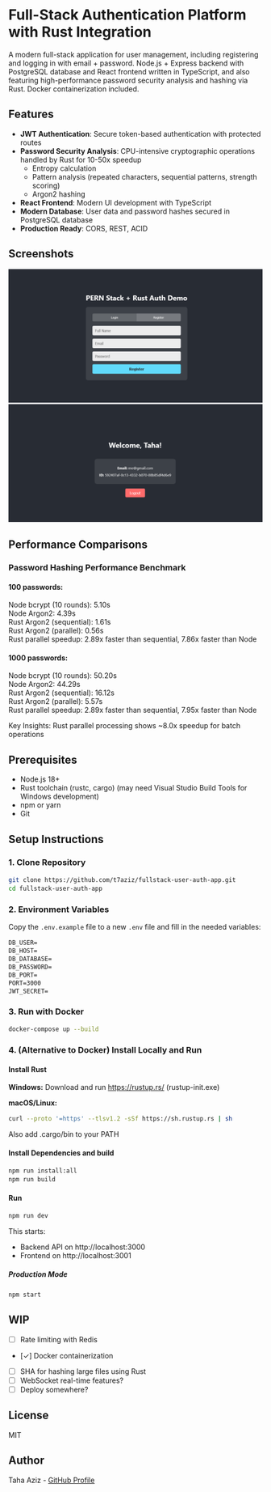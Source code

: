 # Full-Stack Authentication Platform with Rust Integration

A modern full-stack application for user management, including registering and logging in with email + password. Node.js + Express backend with PostgreSQL database and React frontend written in TypeScript, and also featuring high-performance password security analysis and hashing via Rust. Docker containerization included.

## Features

- **JWT Authentication**: Secure token-based authentication with protected routes
- **Password Security Analysis**: CPU-intensive cryptographic operations handled by Rust for 10-50x speedup
  - Entropy calculation
  - Pattern analysis (repeated characters, sequential patterns, strength scoring)
  - Argon2 hashing
- **React Frontend**: Modern UI development with TypeScript
- **Modern Database**: User data and password hashes secured in PostgreSQL database
- **Production Ready**: CORS, REST, ACID

## Screenshots
![Login/Register Page](screenshots/s1.png)
![Account Page](screenshots/s2.png)

## Performance Comparisons

### Password Hashing Performance Benchmark

#### 100 passwords:

Node bcrypt (10 rounds):       5.10s\
Node Argon2:                   4.39s\
Rust Argon2 (sequential):      1.61s\
Rust Argon2 (parallel):        0.56s\
Rust parallel speedup: 2.89x faster than sequential, 7.86x faster than Node

#### 1000 passwords:

Node bcrypt (10 rounds):       50.20s\
Node Argon2:                   44.29s\
Rust Argon2 (sequential):      16.12s\
Rust Argon2 (parallel):        5.57s\
Rust parallel speedup: 2.89x faster than sequential, 7.95x faster than Node

Key Insights: Rust parallel processing shows ~8.0x speedup for batch operations

## Prerequisites

- Node.js 18+ 
- Rust toolchain (rustc, cargo) (may need Visual Studio Build Tools for Windows development)
- npm or yarn
- Git
  
## Setup Instructions

### 1. Clone Repository

```bash
git clone https://github.com/t7aziz/fullstack-user-auth-app.git
cd fullstack-user-auth-app
```

### 2. Environment Variables

Copy the `.env.example` file to a new `.env` file and fill in the needed variables:

```env
DB_USER=
DB_HOST=
DB_DATABASE=
DB_PASSWORD=
DB_PORT=
PORT=3000
JWT_SECRET=
```

### 3. Run with Docker

```bash
docker-compose up --build
```

### 4. (Alternative to Docker) Install Locally and Run

#### Install Rust

**Windows:**
Download and run https://rustup.rs/ (rustup-init.exe)

**macOS/Linux:**
```bash
curl --proto '=https' --tlsv1.2 -sSf https://sh.rustup.rs | sh
```

Also add .cargo/bin to your PATH

#### Install Dependencies and build

```bash
npm run install:all
npm run build
```

#### Run

```bash
npm run dev
```

This starts:
- Backend API on http://localhost:3000
- Frontend on http://localhost:3001

##### Production Mode

```bash
npm start
```

## WIP 

- [ ] Rate limiting with Redis
- [✓] Docker containerization
- [ ] SHA for hashing large files using Rust
- [ ] WebSocket real-time features?
- [ ] Deploy somewhere?

## License

MIT

## Author

Taha Aziz - [GitHub Profile](https://github.com/t7aziz)
